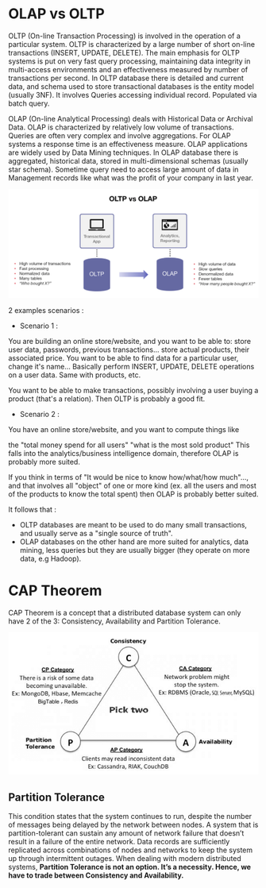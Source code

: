 # OLAP vs OLTP

OLTP (On-line Transaction Processing) is involved in the operation of a particular system. OLTP is characterized by a large number of short on-line transactions (INSERT, UPDATE, DELETE). The main emphasis for OLTP systems is put on very fast query processing, maintaining data integrity in multi-access environments and an effectiveness measured by number of transactions per second. In OLTP database there is detailed and current data, and schema used to store transactional databases is the entity model (usually 3NF). It involves Queries accessing individual record. Populated via batch query.

OLAP (On-line Analytical Processing) deals with Historical Data or Archival Data. OLAP is characterized by relatively low volume of transactions. Queries are often very complex and involve aggregations. For OLAP systems a response time is an effectiveness measure. OLAP applications are widely used by Data Mining techniques. In OLAP database there is aggregated, historical data, stored in multi-dimensional schemas (usually star schema). Sometime query need to access large amount of data in Management records like what was the profit of your company in last year.

![alt CAP triangle](https://raw.githubusercontent.com/meirelop/TechInterviewPreparation/master/Data%20Engineering/OLTP_OLAP.png)

2 examples scenarios :

* Scenario 1 :

You are building an online store/website, and you want to be able to:
store user data, passwords, previous transactions...
store actual products, their associated price.
You want to be able to find data for a particular user, change it's name... Basically perform INSERT, UPDATE, DELETE operations on a user data. Same with products, etc.

You want to be able to make transactions, possibly involving a user buying a product (that's a relation). Then OLTP is probably a good fit.

* Scenario 2 :

You have an online store/website, and you want to compute things like

the "total money spend for all users"
"what is the most sold product"
This falls into the analytics/business intelligence domain, therefore OLAP is probably more suited.

If you think in terms of "It would be nice to know how/what/how much"..., and that involves all "object" of one or more kind (ex. all the users and most of the products to know the total spent) then OLAP is probably better suited.


It follows that :

- OLTP databases are meant to be used to do many small transactions, and usually serve as a "single source of truth".
- OLAP databases on the other hand are more suited for analytics, data mining, less queries but they are usually bigger (they operate on more data, e.g Hadoop).



# CAP Theorem

CAP Theorem is a concept that a distributed database system can only have 2 of the 3: Consistency, Availability and Partition Tolerance.

![alt CAP triangle](https://raw.githubusercontent.com/meirelop/TechInterviewPreparation/master/Data%20Engineering/cap.png)

## Partition Tolerance

This condition states that the system continues to run, despite the number of messages being delayed by the network between nodes. A system that is partition-tolerant can sustain any amount of network failure that doesn’t result in a failure of the entire network. Data records are sufficiently replicated across combinations of nodes and networks to keep the system up through intermittent outages. When dealing with modern distributed systems, **Partition Tolerance is not an option. It’s a necessity. Hence, we have to trade between Consistency and Availability.**


